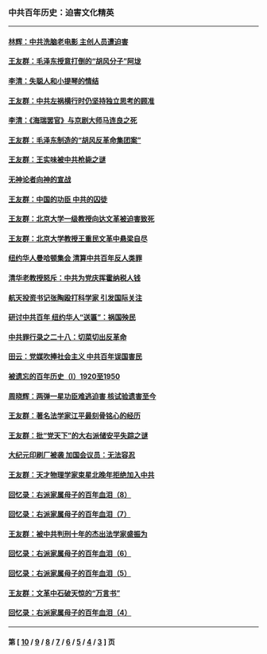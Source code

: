 ### 中共百年历史：迫害文化精英
---
#### [林辉：中共洗脑老电影 主创人员遭迫害](../../pages/nf1176111/n13699437.md?04290430) 
#### [王友群：毛泽东授意打倒的“胡风分子”阿垅](../../pages/nf1176111/n13592541.md?04290430) 
#### [李清：失聪人和小提琴的情结](../../pages/nf1176111/n13459280.md?04290430) 
#### [王友群：中共左祸横行时仍坚持独立思考的顾准](../../pages/nf1176111/n13444722.md?04290430) 
#### [李清：《海瑞罢官》与京剧大师马连良之死](../../pages/nf1176111/n13412316.md?04290430) 
#### [王友群：毛泽东制造的“胡风反革命集团案”](../../pages/nf1176111/n13324909.md?04290430) 
#### [王友群：王实味被中共枪毙之谜](../../pages/nf1176111/n13307502.md?04290430) 
#### [无神论者向神的宣战](../../pages/nf1176111/n13281535.md?04290430) 
#### [王友群：中国的功臣 中共的囚徒](../../pages/nf1176111/n13291790.md?04290430) 
#### [王友群：北京大学一级教授向达文革被迫害致死](../../pages/nf1176111/n13150966.md?04290430) 
#### [王友群：北京大学教授王重民文革中悬梁自尽](../../pages/nf1176111/n13084645.md?04290430) 
#### [纽约华人曼哈顿集会 清算中共百年反人类罪](../../pages/nf1176111/n13084157.md?04290430) 
#### [清华老教授怒斥：中共为党庆挥霍纳税人钱](../../pages/nf1176111/n13071430.md?04290430) 
#### [航天投资书记张陶殴打科学家 引发国际关注](../../pages/nf1176111/n13069132.md?04290430) 
#### [研讨中共百年 纽约华人“送匾”：祸国殃民](../../pages/nf1176111/n13057367.md?04290430) 
#### [中共罪行录之二十八：切菜切出反革命](../../pages/nf1176111/n13030600.md?04290430) 
#### [田云：党媒吹捧社会主义 中共百年误国害民](../../pages/nf1176111/n13006682.md?04290430) 
#### [被遗忘的百年历史（I）1920至1950](../../pages/nf1176111/n12986411.md?04290430) 
#### [周晓辉：两弹一星功臣难逃迫害 核试验遗害至今](../../pages/nf1176111/n12974997.md?04290430) 
#### [王友群：著名法学家江平最刻骨铭心的经历](../../pages/nf1176111/n12970787.md?04290430) 
#### [王友群：批“党天下”的大右派储安平失踪之谜](../../pages/nf1176111/n12954229.md?04290430) 
#### [大纪元印刷厂被袭 加国会议员：无法容忍](../../pages/nf1176111/n12883028.md?04290430) 
#### [王友群：天才物理学家束星北晚年拒绝加入中共](../../pages/nf1176111/n12792913.md?04290430) 
#### [回忆录：右派家属母子的百年血泪（8）](../../pages/nf1176111/n12706196.md?04290430) 
#### [回忆录：右派家属母子的百年血泪（7）](../../pages/nf1176111/n12706191.md?04290430) 
#### [王友群：被中共判刑十年的杰出法学家盛振为](../../pages/nf1176111/n12706141.md?04290430) 
#### [回忆录：右派家属母子的百年血泪（6）](../../pages/nf1176111/n12698863.md?04290430) 
#### [回忆录：右派家属母子的百年血泪（5）](../../pages/nf1176111/n12692515.md?04290430) 
#### [王友群：文革中石破天惊的“万言书”](../../pages/nf1176111/n12690994.md?04290430) 
#### [回忆录：右派家属母子的百年血泪（4）](../../pages/nf1176111/n12686410.md?04290430) 

---
#### 第 [ [10](./10.md?04290430) / [9](./9.md?04290430) / [8](./8.md?04290430) / [7](./7.md?04290430) / [6](./6.md?04290430) / [5](./5.md?04290430) / [4](./4.md?04290430) / [3](./3.md?04290430) ] 页
